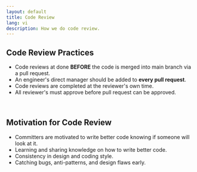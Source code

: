```yaml
---
layout: default
title: Code Review
lang: vi
description: How we do code review.
---
```


## Code Review Practices

* Code reviews at done **BEFORE** the code is merged into main branch via a pull request.
* An engineer's direct manager should be added to **every pull request**.
* Code reviews are completed at the reviewer's own time.
* All reviewer's must approve before pull request can be approved.

<br>

## Motivation for Code Review

* Committers are motivated to write better code knowing if someone will look at it.
* Learning and sharing knowledge on how to write better code.
* Consistency in design and coding style.
* Catching bugs, anti-patterns, and design flaws early.